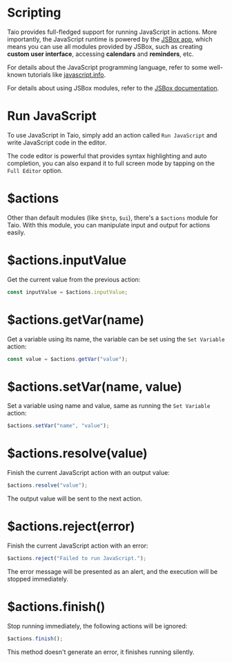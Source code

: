 # Scripting

Taio provides full-fledged support for running JavaScript in actions. More importantly, the JavaScript runtime is powered by the [JSBox app](https://apps.apple.com/us/app/id1312014438), which means you can use all modules provided by JSBox, such as creating **custom user interface**, accessing **calendars** and **reminders**, etc.

For details about the JavaScript programming language, refer to some well-known tutorials like [javascript.info](https://javascript.info/).

For details about using JSBox modules, refer to the [JSBox documentation](https://docs.xteko.com/#/en/).

# Run JavaScript

To use JavaScript in Taio, simply add an action called `Run JavaScript` and write JavaScript code in the editor.

The code editor is powerful that provides syntax highlighting and auto completion, you can also expand it to full screen mode by tapping on the `Full Editor` option.

# $actions

Other than default modules (like `$http`, `$ui`), there's a `$actions` module for Taio. With this module, you can manipulate input and output for actions easily.

# $actions.inputValue

Get the current value from the previous action:

```js
const inputValue = $actions.inputValue;
```

# $actions.getVar(name)

Get a variable using its name, the variable can be set using the `Set Variable` action:

```js
const value = $actions.getVar("value");
```

# $actions.setVar(name, value)

Set a variable using name and value, same as running the `Set Variable` action:

```js
$actions.setVar("name", "value");
```

# $actions.resolve(value)

Finish the current JavaScript action with an output value:

```js
$actions.resolve("value");
```

The output value will be sent to the next action.

# $actions.reject(error)

Finish the current JavaScript action with an error:

```js
$actions.reject("Failed to run JavaScript.");
```

The error message will be presented as an alert, and the execution will be stopped immediately.

# $actions.finish()

Stop running immediately, the following actions will be ignored:

```js
$actions.finish();
```

This method doesn't generate an error, it finishes running silently.